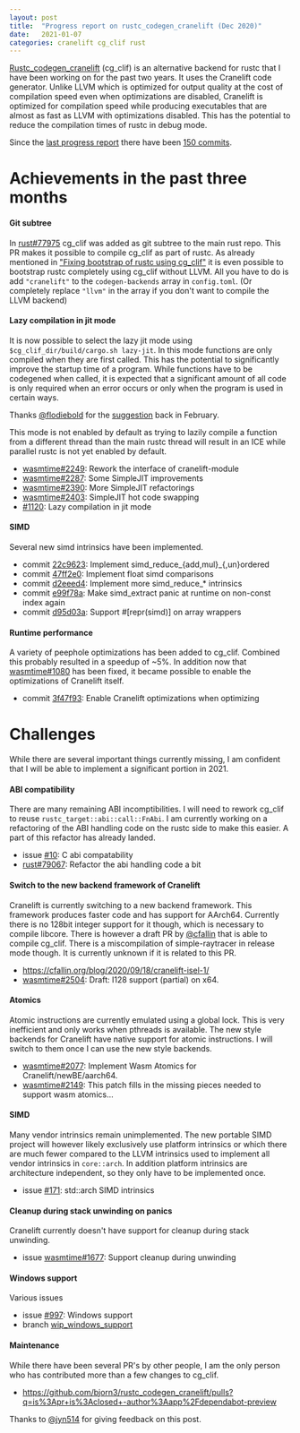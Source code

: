 ```yaml
---
layout: post
title:  "Progress report on rustc_codegen_cranelift (Dec 2020)"
date:   2021-01-07
categories: cranelift cg_clif rust
---
```


[Rustc_codegen_cranelift](https://github.com/bjorn3/rustc_codegen_cranelift) (cg_clif) is an alternative backend for rustc that I have been working on for the past two years. It uses the Cranelift code generator. Unlike LLVM which is optimized for output quality at the cost of compilation speed even when optimizations are disabled, Cranelift is optimized for compilation speed while producing executables that are almost as fast as LLVM with optimizations disabled. This has the potential to reduce the compilation times of rustc in debug mode.

Since the [last progress report](https://bjorn3.github.io/2020/09/28/progress-report-sep-2020.html) there have been [150 commits](https://github.com/bjorn3/rustc_codegen_cranelift/compare/0c065f95609e28cd3f2ddddccb06bf01705699cb...dbee13661efa269cb4cd57bb4c6b99a19732b484).

# Achievements in the past three months

#### Git subtree

In [rust#77975](https://github.com/rust-lang/rust/pull/77975) cg_clif was added as git subtree to the main rust repo. This PR makes it possible to compile cg_clif as part of rustc. As already mentioned in ["Fixing bootstrap of rustc using cg_clif"](https://bjorn3.github.io/2020/11/01/fixing-rustc-bootstrap-with-cg_clif.html) it is even possible to bootstrap rustc completely using cg_clif without LLVM. All you have to do is add `"cranelift"` to the `codegen-backends` array in `config.toml`. (Or completely replace `"llvm"` in the array if you don't want to compile the LLVM backend)

#### Lazy compilation in jit mode

It is now possible to select the lazy jit mode using `$cg_clif_dir/build/cargo.sh lazy-jit`. In this mode functions are only compiled when they are first called. This has the potential to significantly improve the startup time of a program. While functions have to be codegened when called, it is expected that a significant amount of all code is only required when an error occurs or only when the program is used in certain ways.

Thanks [@flodiebold](https://github.com/flodiebold) for the [suggestion](https://rust-lang.zulipchat.com/#narrow/stream/131828-t-compiler/topic/cranelift.20backend.20work/near/187645798) back in February.

This mode is not enabled by default as trying to lazily compile a function from a different thread than the main rustc thread will result in an ICE while parallel rustc is not yet enabled by default.

* [wasmtime#2249](https://github.com/bytecodealliance/wasmtime/pull/2249): Rework the interface of cranelift-module
* [wasmtime#2287](https://github.com/bytecodealliance/wasmtime/pull/2287): Some SimpleJIT improvements
* [wasmtime#2390](https://github.com/bytecodealliance/wasmtime/pull/2390): More SimpleJIT refactorings
* [wasmtime#2403](https://github.com/bytecodealliance/wasmtime/pull/2403): SimpleJIT hot code swapping
* [#1120](https://github.com/bjorn3/rustc_codegen_cranelift/pull/1120): Lazy compilation in jit mode

#### SIMD

Several new simd intrinsics have been implemented.

* commit [22c9623](https://github.com/bjorn3/rustc_codegen_cranelift/commit/22c9623604c6366e4783614244372cf1b31f7ca7): Implement simd_reduce_{add,mul}_{,un}ordered 
* commit [47ff2e0](https://github.com/bjorn3/rustc_codegen_cranelift/commit/47ff2e093238c80eb99ee612b8b591bf7adb5526): Implement float simd comparisons 
* commit [d2eeed4](https://github.com/bjorn3/rustc_codegen_cranelift/commit/d2eeed4ff577ee35693a32ae95f043f57c267cb3): Implement more simd_reduce_* intrinsics 
* commit [e99f78a](https://github.com/bjorn3/rustc_codegen_cranelift/commit/e99f78af0880edd5f56254236042f3c9ce0dce63): Make simd_extract panic at runtime on non-const index again
* commit [d95d03a](https://github.com/bjorn3/rustc_codegen_cranelift/commit/d95d03ae8ad10f253dce81a62a9ac372835b9bb4): Support #[repr(simd)] on array wrappers 

#### Runtime performance

A variety of peephole optimizations has been added to cg_clif. Combined this probably resulted in a speedup of ~5%. In addition now that [wasmtime#1080](https://github.com/bytecodealliance/wasmtime/issues/1080) has been fixed, it became possible to enable the optimizations of Cranelift itself.

* commit [3f47f93](https://github.com/bjorn3/rustc_codegen_cranelift/commit/3f47f938ba5303be9b6fe8c13aee6dce4aaa4b0b): Enable Cranelift optimizations when optimizing

# Challenges

While there are several important things currently missing, I am confident that I will be able to implement a significant portion in 2021.

#### ABI compatibility

There are many remaining ABI incomptibilities. I will need to rework cg_clif to reuse `rustc_target::abi::call::FnAbi`. I am currently working on a refactoring of the ABI handling code on the rustc side to make this easier. A part of this refactor has already landed.

* issue [#10](https://github.com/bjorn3/rustc_codegen_cranelift/issues/10): C abi compatability
* [rust#79067](https://github.com/rust-lang/rust/pull/79067): Refactor the abi handling code a bit

#### Switch to the new backend framework of Cranelift

Cranelift is currently switching to a new backend framework. This framework produces faster code and has support for AArch64. Currently there is no 128bit integer support for it though, which is necessary to compile libcore. There is however a draft PR by [@cfallin](https://github.com/cfallin) that is able to compile cg_clif. There is a miscompilation of simple-raytracer in release mode though. It is currently unknown if it is related to this PR.

* <https://cfallin.org/blog/2020/09/18/cranelift-isel-1/>
* [wasmtime#2504](https://github.com/bytecodealliance/wasmtime/pull/2504): Draft: I128 support (partial) on x64.

#### Atomics

Atomic instructions are currently emulated using a global lock. This is very inefficient and only works when pthreads is available. The new style backends for Cranelift have native support for atomic instructions. I will switch to them once I can use the new style backends.

* [wasmtime#2077](https://github.com/bytecodealliance/wasmtime/pull/2077): Implement Wasm Atomics for Cranelift/newBE/aarch64.
* [wasmtime#2149](https://github.com/bytecodealliance/wasmtime/pull/2149): This patch fills in the missing pieces needed to support wasm atomics...

#### SIMD

Many vendor intrinsics remain unimplemented. The new portable SIMD project will however likely exclusively use platform intrinsics or which there are much fewer compared to the LLVM intrinsics used to implement all vendor intrinsics in `core::arch`. In addition platform intrinsics are architecture independent, so they only have to be implemented once.

* issue [#171](https://github.com/bjorn3/rustc_codegen_cranelift/issues/171): std::arch SIMD intrinsics

#### Cleanup during stack unwinding on panics

Cranelift currently doesn't have support for cleanup during stack unwinding.

* issue [wasmtime#1677](https://github.com/bytecodealliance/wasmtime/issues/1677): Support cleanup during unwinding

#### Windows support

Various issues

* issue [#997](https://github.com/bjorn3/rustc_codegen_cranelift/issues/977): Windows support
* branch [wip_windows_support](https://github.com/bjorn3/rustc_codegen_cranelift/compare/wip_windows_support)

#### Maintenance

While there have been several PR's by other people, I am the only person who has contributed more than a few changes to cg_clif.

* <https://github.com/bjorn3/rustc_codegen_cranelift/pulls?q=is%3Apr+is%3Aclosed+-author%3Aapp%2Fdependabot-preview>

Thanks to [@jyn514](https://github.com/jyn514) for giving feedback on this post.
